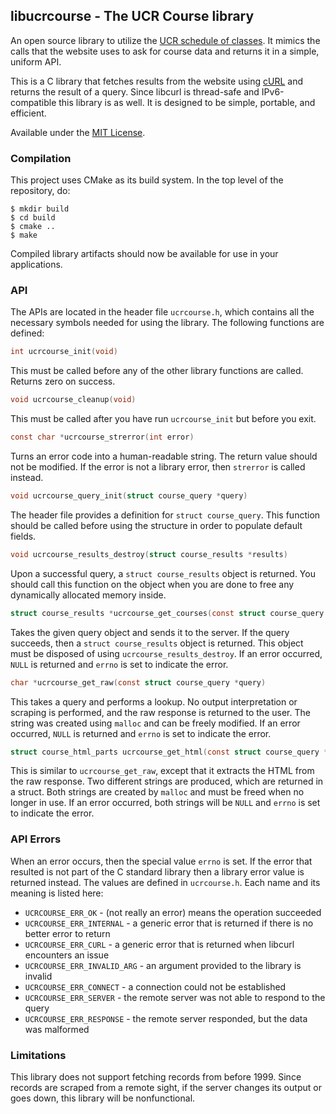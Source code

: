 ## libucrcourse - The UCR Course library
An open source library to utilize the [UCR schedule of classes](http://student08.ucr.edu/em/classes/ScheduleNew/Index.aspx?browse=Browse0). It mimics the calls that the website uses to ask for course data and returns it in a simple, uniform API.

This is a C library that fetches results from the website using [cURL](https://curl.haxx.se) and returns the result of a query. Since libcurl is thread-safe and IPv6-compatible this library is as well. It is designed to be simple, portable, and efficient.

Available under the [MIT License](LICENSE.md).

### Compilation
This project uses CMake as its build system. In the top level of the repository, do:
```
$ mkdir build
$ cd build
$ cmake ..
$ make
```
Compiled library artifacts should now be available for use in your applications.

### API
The APIs are located in the header file `ucrcourse.h`, which contains all the necessary symbols needed for using the library. The following functions are defined:
```c
int ucrcourse_init(void)
```
This must be called before any of the other library functions are called. Returns zero on success.

```c
void ucrcourse_cleanup(void)
```
This must be called after you have run `ucrcourse_init` but before you exit.

```c
const char *ucrcourse_strerror(int error)
```
Turns an error code into a human-readable string. The return value should not be modified. If the error is
not a library error, then `strerror` is called instead.

```c
void ucrcourse_query_init(struct course_query *query)
```
The header file provides a definition for `struct course_query`. This function should be called before using
the structure in order to populate default fields.

```c
void ucrcourse_results_destroy(struct course_results *results)
```
Upon a successful query, a `struct course_results` object is returned. You should call this function on the 
object when you are done to free any dynamically allocated memory inside.

```c
struct course_results *ucrcourse_get_courses(const struct course_query *query)
```
Takes the given query object and sends it to the server. If the query succeeds, then a `struct course_results`
object is returned. This object must be disposed of using `ucrcourse_results_destroy`.
If an error occurred, `NULL` is returned and `errno` is set to indicate the error.

```c
char *ucrcourse_get_raw(const struct course_query *query)
```
This takes a query and performs a lookup. No output interpretation or scraping is performed, and the raw
response is returned to the user. The string was created using `malloc` and can be freely modified.
If an error occurred, `NULL` is returned and `errno` is set to indicate the error.

```c
struct course_html_parts ucrcourse_get_html(const struct course_query *query)
```
This is similar to `ucrcourse_get_raw`, except that it extracts the HTML from the raw response. Two
different strings are produced, which are returned in a struct. Both strings are created by `malloc`
and must be freed when no longer in use.
If an error occurred, both strings will be `NULL` and `errno` is set to indicate the error.

### API Errors
When an error occurs, then the special value `errno` is set. If the error that resulted is not part of the C
standard library then a library error value is returned instead. The values are defined in `ucrcourse.h`. Each name and its meaning is listed here:
* `UCRCOURSE_ERR_OK` - (not really an error) means the operation succeeded
* `UCRCOURSE_ERR_INTERNAL` - a generic error that is returned if there is no better error to return
* `UCRCOURSE_ERR_CURL` - a generic error that is returned when libcurl encounters an issue
* `UCRCOURSE_ERR_INVALID_ARG` - an argument provided to the library is invalid
* `UCRCOURSE_ERR_CONNECT` - a connection could not be established
* `UCRCOURSE_ERR_SERVER` - the remote server was not able to respond to the query
* `UCRCOURSE_ERR_RESPONSE` - the remote server responded, but the data was malformed

### Limitations
This library does not support fetching records from before 1999. Since records are scraped from a remote sight,
if the server changes its output or goes down, this library will be nonfunctional.

